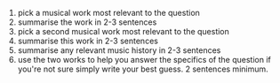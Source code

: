 1. pick a musical work most relevant to the question
2. summarise the work in 2-3 sentences
3. pick a second musical work most relevant to the question
4. summarise this work in 2-3 sentences
5. summarise any relevant music history in 2-3 sentences
6. use the two works to help you answer the specifics of the question if you're not sure simply write your best guess. 2 sentences minimum. 

